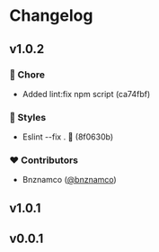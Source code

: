 # Changelog



## v1.0.2


### 🏡 Chore

  - Added lint:fix npm script (ca74fbf)

### 🎨 Styles

  - Eslint --fix . 💅 (8f0630b)

### ❤️  Contributors

- Bnznamco ([@bnznamco](http://github.com/bnznamco))

## v1.0.1

## v0.0.1

